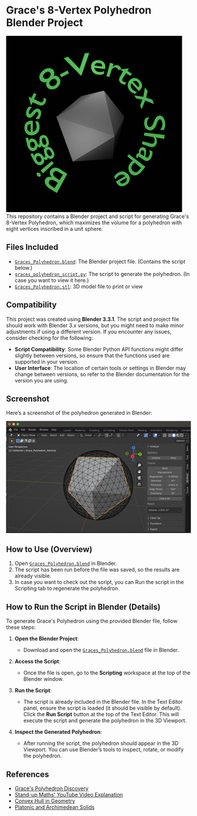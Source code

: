 # Grace's 8-Vertex Polyhedron Blender Project
![Grace's Polyhedron](./0012.png)
This repository contains a Blender project and script for generating Grace's 8-Vertex Polyhedron, 
which maximizes the volume for a polyhedron with eight vertices inscribed in a unit sphere.

## Files Included
- [`Graces_Polyhedron.blend`](./Graces_Polyhedron.blend): The Blender project file. (Contains the script below.)
- [`graces_polyhedron_script.py`](./graces_polyhedron_script.py): The script to generate the polyhedron. (In case you want to view it here.)
- [`Graces_Polyhedron.stl`](./Graces_Polyhedron.stl): 3D model file to print or view

## Compatibility
This project was created using **Blender 3.3.1**. The script and project file should work with Blender 3.x versions, but you might need to make minor adjustments if using a different version. If you encounter any issues, consider checking for the following:
- **Script Compatibility**: Some Blender Python API functions might differ slightly between versions, so ensure that the functions used are supported in your version.
- **User Interface**: The location of certain tools or settings in Blender may change between versions, so refer to the Blender documentation for the version you are using.

## Screenshot
Here’s a screenshot of the polyhedron generated in Blender:

![Grace's Polyhedron Screenshot](./graces_polyhedron_screenshot.png)

## How to Use (Overview)
1. Open [`Graces_Polyhedron.blend`](./Graces_Polyhedron.blend) in Blender.
2. The script has been run before the file was saved, so the results are already visible.
3. In case you want to check out the script, you can Run the script in the Scripting tab to regenerate the polyhedron.

## How to Run the Script in Blender (Details)
To generate Grace's Polyhedron using the provided Blender file, follow these steps:

1. **Open the Blender Project**:
   - Download and open the [`Graces_Polyhedron.blend`](./Graces_Polyhedron.blend) file in Blender.

2. **Access the Script**:
   - Once the file is open, go to the **Scripting** workspace at the top of the Blender window.

3. **Run the Script**:
   - The script is already included in the Blender file. In the Text Editor panel, ensure the script is loaded (it should be visible by default). Click the **Run Script** button at the top of the Text Editor. This will execute the script and generate the polyhedron in the 3D Viewport.

4. **Inspect the Generated Polyhedron**:
   - After running the script, the polyhedron should appear in the 3D Viewport. You can use Blender’s tools to inspect, rotate, or modify the polyhedron.

## References
- [Grace's Polyhedron Discovery](https://www.ams.org/journals/mcom/1963-17-082/S0025-5718-63-99183-X/S0025-5718-63-99183-X.pdf)
- [Stand-up Maths' YouTube Video Explanation](https://www.youtube.com/watch?v=XZy3rXr2yeM&t=387s)
- [Convex Hull in Geometry](https://en.wikipedia.org/wiki/Convex_hull)
- [Platonic and Archimedean Solids](https://mathworld.wolfram.com/PlatonicSolid.html)
